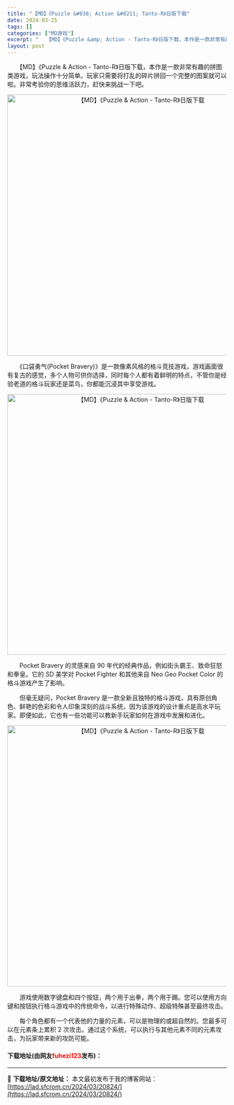 ```yaml
---
title: "【MD】《Puzzle &#038; Action &#8211; Tanto-R》日版下载"
date: 2024-03-25
tags: []
categories: ["MD游戏"]
excerpt: "　　【MD】《Puzzle &amp; Action - Tanto-R》日版下载，本作是一款非常有趣的拼图类游戏，玩法操作十分简单。玩家只需要将打乱的碎片拼回一个完整的图案就可以啦。非常考验你的思维活跃力，赶快来挑战一下吧。 　　《口袋勇气(Pocket Bravery)》是一款像素风格的格斗竞技&hellip;"
layout: post
---
```


 <p>　　【MD】《Puzzle &amp; Action - Tanto-R》日版下载，本作是一款非常有趣的拼图类游戏，玩法操作十分简单。玩家只需要将打乱的碎片拼回一个完整的图案就可以啦。非常考验你的思维活跃力，赶快来挑战一下吧。</p> <p align="center"><img align="" border="0" src="https://lad.sfcrom.cn/wp-content/uploads/2024/03/20240325_660110da7932d.png" width="599" alt="【MD】《Puzzle &amp; Action - Tanto-R》日版下载" /></p> <p>　　《口袋勇气(Pocket Bravery)》是一款像素风格的格斗竞技游戏，游戏画面很有复古的感觉，多个人物可供你选择，同时每个人都有着鲜明的特点，不管你是经验老道的格斗玩家还是菜鸟，你都能沉浸其中享受游戏。</p> <p align="center"><img align="" border="0" src="https://lad.sfcrom.cn/wp-content/uploads/2024/03/20240325_660110dbc1cce.png" width="598" alt="【MD】《Puzzle &amp; Action - Tanto-R》日版下载" /></p> <p>　　Pocket Bravery 的灵感来自 90 年代的经典作品，例如街头霸王、致命狂怒和拳皇。它的 SD 美学对 Pocket Fighter 和其他来自 Neo Geo Pocket Color 的格斗游戏产生了影响。</p> <p>　　但毫无疑问，Pocket Bravery 是一款全新且独特的格斗游戏，具有原创角色、鲜艳的色彩和令人印象深刻的战斗系统，因为该游戏的设计重点是高水平玩家。即便如此，它也有一些功能可以教新手玩家如何在游戏中发展和进化。</p> <p align="center"><img align="" border="0" src="https://lad.sfcrom.cn/wp-content/uploads/2024/03/20240325_660110dd05c1b.png" width="599" alt="【MD】《Puzzle &amp; Action - Tanto-R》日版下载" /></p> <p>　　游戏使用数字键盘和四个按钮，两个用于出拳，两个用于踢。您可以使用方向键和按钮执行格斗游戏中的传统命令，以进行特殊动作、超级特殊甚至最终攻击。</p> <p>　　每个角色都有一个代表他的力量的元素，可以是物理的或超自然的。您最多可以在元素条上累积 2 次攻击。通过这个系统，可以执行与其他元素不同的元素攻击，为玩家带来新的攻防可能。</p> <p><h4>下载地址(由网友<font color="red">fuhezi123</font>发布)：</h4></p> 

---
📖 **下载地址/原文地址：** 本文最初发布于我的博客网站：[https://lad.sfcrom.cn/2024/03/20824/](https://lad.sfcrom.cn/2024/03/20824/)
